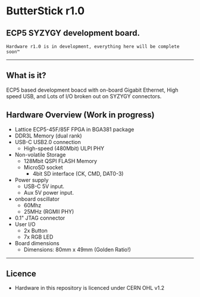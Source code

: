 # ButterStick r1.0
## ECP5 SYZYGY development board.

	Hardware r1.0 is in development, everything here will be complete soon™
    
---

## What is it?
ECP5 based development boacd with on-board Gigabit Ethernet, High speed USB, and Lots of I/O broken out on SYZYGY connectors.

## Hardware Overview (Work in progress)
* Lattice ECP5-45F/85F FPGA in BGA381 package
* DDR3L Memory (dual rank)
* USB-C USB2.0 connection
    * High-speed (480Mbit) ULPI PHY
* Non-volatile Storage
    * 128Mbit QSPI FLASH Memory 
    * MicroSD socket
        * 4bit SD interface (CK, CMD, DAT0-3)
* Power supply
    * USB-C 5V input.
    * Aux 5V power input.
* onboard oscillator
    * 60Mhz
    * 25MHz (RGMII PHY)
* 0.1" JTAG connector
* User I/O
    * 2x Button 
    * 7x RGB LED
* Board dimensions
    * Dimensions: 80mm x 49mm (Golden Ratio!)

---

## Licence

 * Hardware in this repository is licenced under CERN OHL v1.2

